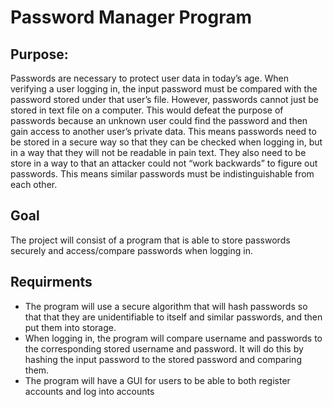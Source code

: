 # Password Manager Program


## Purpose: 
Passwords are necessary to protect user data in today’s age. When verifying a user logging in, the input password must be compared with the password stored under that user’s file. However, passwords cannot just be stored in text file on a computer. This would defeat the purpose of passwords because an unknown user could find the password and then gain access to another user’s private data. This means passwords need to be stored in a secure way so that they can be checked when logging in, but in a way that they will not be readable in pain text. They also need to be store in a way to that an attacker could not “work backwards” to figure out passwords. This means similar passwords must be indistinguishable from each other.

## Goal
The project will consist of a program that is able to store passwords securely and access/compare passwords when logging in.

## Requirments
- The program will use a secure algorithm that will hash passwords so that that they are unidentifiable to itself and similar passwords, and then put
them into storage.
- When logging in, the program will compare username and passwords to the corresponding stored username and password. It will do this by hashing the
input password to the stored password and comparing them. 
- The program will have a GUI for users to be able to both register accounts and log into accounts
